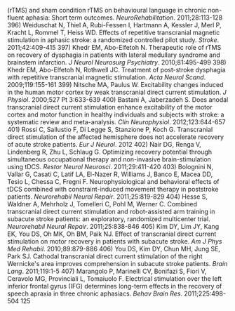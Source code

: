 (rTMS) and sham condition rTMS on behavioural language in chronic non-fluent aphasia: Short term outcomes. *NeuroRehabilitation*. 2011;28:113-128
396) Weiduschat N, Thiel A, Rubi-Fessen I, Hartmann A, Kessler J, Merl P, Kracht L, Rommel T, Heiss WD. Effects of repetitive transcranial magnetic stimulation in aphasic stroke: a randomized controlled pilot study. *Stroke*. 2011;42:409-415
397) Khedr EM, Abo-Elfetoh N. Therapeutic role of rTMS on recovery of dysphagia in patients with lateral medullary syndrome and brainstem infarction. *J Neurol Neurosurg Psychiatry*. 2010;81:495-499
398) Khedr EM, Abo-Elfetoh N, Rothwell JC. Treatment of post-stroke dysphagia with repetitive transcranial magnetic stimulation. *Acta Neurol Scand*. 2009;119:155-161
399) Nitsche MA, Paulus W. Excitability changes induced in the human motor cortex by weak transcranial direct current stimulation. *J Physiol*. 2000;527 Pt 3:633-639
400) Bastani A, Jaberzadeh S. Does anodal transcranial direct current stimulation enhance excitability of the motor cortex and motor function in healthy individuals and subjects with stroke: a systematic review and meta-analysis. *Clin Neurophysiol*. 2012;123:644-657
401) Rossi C, Sallustio F, Di Legge S, Stanzione P, Koch G. Transcranial direct stimulation of the affected hemisphere does not accelerate recovery of acute stroke patients. *Eur J Neurol*. 2012
402) Nair DG, Renga V, Lindenberg R, Zhu L, Schlaug G. Optimizing recovery potential through simultaneous occupational therapy and non-invasive brain-stimulation using tDCS. *Restor Neurol Neurosci*. 2011;29:411-420
403) Bolognini N, Vallar G, Casati C, Latif LA, El-Nazer R, Williams J, Banco E, Macea DD, Tesio L, Chessa C, Fregni F. Neurophysiological and behavioral effects of tDCS combined with constraint-induced movement therapy in poststroke patients. *Neurorehabil Neural Repair*. 2011;25:819-829
404) Hesse S, Waldner A, Mehrholz J, Tomelleri C, Pohl M, Werner C. Combined transcranial direct current stimulation and robot-assisted arm training in subacute stroke patients: an exploratory, randomized multicenter trial. *Neurorehabil Neural Repair*. 2011;25:838-846
405) Kim DY, Lim JY, Kang EK, You DS, Oh MK, Oh BM, Paik NJ. Effect of transcranial direct current stimulation on motor recovery in patients with subacute stroke. *Am J Phys Med Rehabil*. 2010;89:879-886
406) You DS, Kim DY, Chun MH, Jung SE, Park SJ. Cathodal transcranial direct current stimulation of the right Wernicke's area improves comprehension in subacute stroke patients. *Brain Lang*. 2011;119:1-5
407) Marangolo P, Marinelli CV, Bonifazi S, Fiori V, Ceravolo MG, Provinciali L, Tomaiuolo F. Electrical stimulation over the left inferior frontal gyrus (IFG) determines long-term effects in the recovery of speech apraxia in three chronic aphasiacs. *Behav Brain Res*. 2011;225:498-504
<PAGE>125